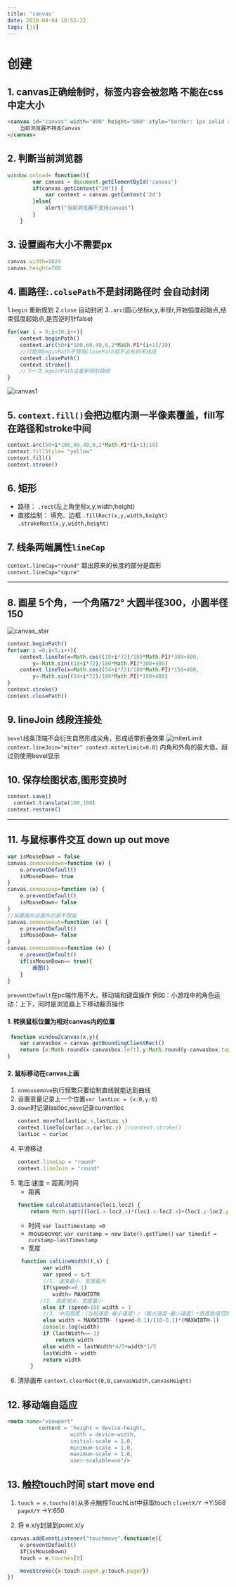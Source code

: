 ```yaml
---
title: 'canvas'
date: 2018-04-04 10:55:22
tags: [js]
---
```

# 创建
## 1. canvas正确绘制时，标签内容会被忽略 不能在css中定大小
```html
<canvas id="canvas" width="800" height="600" style="border: 1px solid red;">
    当前浏览器不持支Canvas
</canvas>
```
## 2. 判断当前浏览器
```js
window.onload= function(){
        var canvas = document.getElementById('canvas')
        if(canvas.getContext("2d")) {
            var context = canvas.getContext('2d')
        }else{
            alert("当前浏览器不支持canvas")
        }
    }
```
## 3. 设置画布大小不需要px
```js
canvas.width=1024
canvas.height=768
```
## 4. 画路径:`.colsePath`不是封闭路径时 会自动封闭
1.`begin` 重新规划
2.`close` 自动封闭
3.`.arc`(圆心坐标x,y,半径r,开始弧度起始点,结束弧度起始点,是否逆时针false)
```js
for(var i = 0;i<10;i++){
    context.beginPath()
    context.arc(50+i*100,60,40,0,2*Math.PI*(i+1)/10)
    //只使用beginPath不使用closePath就不会有封闭线段
    context.closePath()
    context.stroke()
    //下一次.bgeinPath会重新规划路径
}
```
![canvas1](/images/canvas1.jpg)
## 5. `context.fill()`会把边框内测一半像素覆盖，fill写在路径和stroke中间
```js
context.arc(50+i*100,60,40,0,2*Math.PI*(i+1)/10)
context.fillStyle= "yellow"
context.fill()
context.stroke()
```
## 6. 矩形
- 路径：
`.rect`(左上角坐标x,y,width,height)
- 直接绘制： 填充、边框
`.fillRect(x,y,width,height)`
`.strokeRect(x,y,width,height)`

## 7. 线条两端属性`lineCap`
`context.lineCap="round"` 超出原来的长度的部分是圆形
`context.lineCap="squre"`

---
## 8. 画星 5个角，一个角隔72° 大圆半径300，小圆半径150
![canvas_star](/images/canvas_star.jpg)
```js
context.beginPath()
for(var i =0;i<5;i++){
    context.lineTo(x=Math.cos((18+i*72)/180*Math.PI)*300+400,
        y=-Math.sin((18+i*72)/180*Math.PI)*300+400)
    context.lineTo(x=Math.cos((54+i*72)/180*Math.PI)*150+400,
        y=-Math.sin((54+i*72)/180*Math.PI)*150+400)
}
context.stroke()
context.closePath()
```
## 9. lineJoin 线段连接处
`bevel`线条顶端不会衍生自然形成尖角，形成纸带折叠效果
![miterLimit](/images/miterLimit.jpg)
`context.lineJoin="miter"
context.miterLimit=0.01`
内角和外角的最大值。超过则使用bevel显示

## 10. 保存绘图状态,图形变换时
```js
context.save()
  context.translate(100,100)
context.restore()
```

---

## 11. 与鼠标事件交互 down up out move
```js
var isMouseDown = false
canvas.onmousedown=function (e) {
    e.preventDefault()
    isMouseDown= true
}
canvas.onmouseup=function (e) {
    e.preventDefault()
    isMouseDown= false
}
//按着画布出画布也是不想画
canvas.onmouseout=function (e) {
    e.preventDefault()
    isMouseDown= false
}
canvas.onmousemove=function (e) {
    e.preventDefault()
    if(isMouseDown== true){
        画图()
    }
}
```
`preventDefault`在pc端作用不大，移动端和键盘操作
例如：小游戏中的角色运动：上下，同时是浏览器上下移动翻页操作
#### 1. 转换鼠标位置为相对canvas内的位置
```js
 function window2canvas(x,y){
    var canvasbox = canvas.getBoundingClientRect()
    return {x:Math.round(x-canvasbox.left),y:Math.round(y-canvasbox.top)}
}
```

#### 2. 鼠标移动在canvas上画
1. `onmousemove`执行频繁只要绘制直线就能达到曲线
2. 设置变量记录上一个位置`var lastLoc = {x:0,y:0}`
3. `down`时记录lastloc,`move`记录currentloc
    ```js
    context.moveTo(lastLoc.x,lastLoc.y)
    context.lineTo(curloc.x,curloc.y) //context.stroke()
    lastLoc = curloc
    ```
4. 平滑移动
    ```js
    context.lineCap = "round"
    context.lineJoin = "round"
    ```
5. 笔压:速度 = 距离/时间
    - 距离
    ```js
    function calculateDistance(loc1,loc2) {
        return Math.sqrt((loc1.x-loc2.x)*(loc1.x-loc2.x)+(loc1.y-loc2.y)*(loc1.y-loc2.y))}
    ```
    - 时间
    `var lastTimestamp =0`
    - mouseover:
    `var curstamp = new Date().getTime()`
    `var timedif = curstamp-lastTimestamp`
    - 宽度
    ```js
     function calLineWidth(t,s) {
            var width
            var speed = s/t
            //1. 速度最小，宽度最大
            if(speed<=0.1)
               width= MAXWIDTH
           //2. 速度很大，宽度最小
            else if (speed>10) width = 1
            //3. 中间宽度：（当前速度-最小速度）/（最大速度-最小速度）*宽度取值范围
            else width = MAXWIDTH- (speed-0.1)/(10-0.1)*(MAXWIDTH-1)
            console.log(width)
            if (lastWidth==-1)
                return width
            else width = lastWidth*4/5+width*1/5
            lastWidth = width
            return width
        }
    ```
6. 清除画布
    `context.clearRect(0,0,canvasWidth,canvasHeight)`

## 12. 移动端自适应
```html
<meta name="viewport"
          content = "height = device-height,
                    width = device-width,
                    initial-scale = 1.0,
                    minimum-scale = 1.0,
                    maximum-scale = 1.0,
                    user-scalable=no"/>
```
## 13. 触控touch时间 start move end
1. `touch = e.touchs[0]`从多点触控TouchList中获取touch
    `clientX/Y`  ->Y:568
    `pageX/Y`    ->Y:650

2. 将 e.x/y封装到point.x/y 
```js
 canvas.addEventListener("touchmove",function(e){
    e.preventDefault()
    if(isMouseDown)
    touch = e.touches[0]

    moveStroke({x:touch.pageX,y:touch.pageY})
})
```







